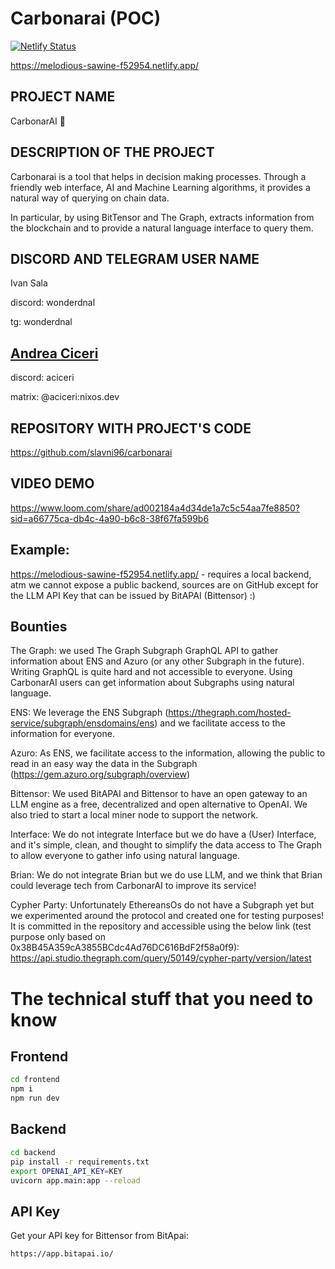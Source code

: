 # Carbonarai (POC)

[![Netlify Status](https://api.netlify.com/api/v1/badges/3e468748-681a-4f13-b9bd-c59f460675c5/deploy-status)](https://app.netlify.com/sites/melodious-sawine-f52954/deploys)

https://melodious-sawine-f52954.netlify.app/

## PROJECT NAME
CarbonarAI 🍝

## DESCRIPTION OF THE PROJECT
Carbonarai is a tool that helps in decision making processes. Through a friendly web interface, AI and Machine Learning algorithms, it provides a natural way of querying on chain data.

In particular, by using BitTensor and The Graph, extracts information from the blockchain and to provide a natural language interface to query them.

## DISCORD AND TELEGRAM USER NAME 
Ivan Sala

discord: wonderdnal

tg: wonderdnal

## [Andrea Ciceri](https://github.com/aciceri)
discord: aciceri

matrix: @aciceri:nixos.dev

## REPOSITORY WITH PROJECT'S CODE 
https://github.com/slavni96/carbonarai

## VIDEO DEMO 
https://www.loom.com/share/ad002184a4d34de1a7c5c54aa7fe8850?sid=a66775ca-db4c-4a90-b6c8-38f67fa599b6

## Example:
https://melodious-sawine-f52954.netlify.app/ - requires a local backend, atm we cannot expose a public backend, sources are on GitHub except for the LLM API Key that can be issued by BitAPAI (Bittensor) :)

## Bounties 
The Graph: we used The Graph Subgraph GraphQL API to gather information about ENS and Azuro (or any other Subgraph in the future). Writing GraphQL is quite hard and not accessible to everyone. Using CarbonarAI users can get information about Subgraphs using natural language.

ENS: We leverage the ENS Subgraph (https://thegraph.com/hosted-service/subgraph/ensdomains/ens) and we facilitate access to the information for everyone.

Azuro: As ENS, we facilitate access to the information, allowing the public to read in an easy way the data in the Subgraph (https://gem.azuro.org/subgraph/overview)

Bittensor: We used BitAPAI and Bittensor to have an open gateway to an LLM engine as a free, decentralized and open alternative to OpenAI. We also tried to start a local miner node to support the network.

Interface: We do not integrate Interface but we do have a (User) Interface, and it's simple, clean, and thought to simplify the data access to The Graph to allow everyone to gather info using natural language.

Brian: We do not integrate Brian but we do use LLM, and we think that Brian could leverage tech from CarbonarAI to improve its service!

Cypher Party: Unfortunately EthereansOs do not have a Subgraph yet but we experimented around the protocol and created one for testing purposes! It is committed in the repository and accessible using the below link (test purpose only based on 0x38B45A359cA3855BCdc4Ad76DC616BdF2f58a0f9):
https://api.studio.thegraph.com/query/50149/cypher-party/version/latest

# The technical stuff that you need to know
## Frontend

```bash
cd frontend
npm i
npm run dev
```

## Backend

```bash
cd backend
pip install -r requirements.txt
export OPENAI_API_KEY=KEY
uvicorn app.main:app --reload
```

## API Key

Get your API key for Bittensor from BitApai:

```https://app.bitapai.io/```
